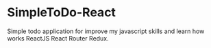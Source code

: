# SimpleToDo-React
Simple todo application for improve my javascript skills and learn how works ReactJS React Router Redux.
